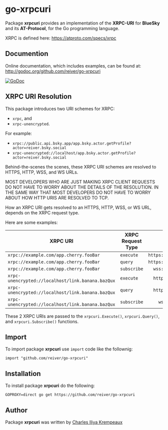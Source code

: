 # go-xrpcuri

Package **xrpcuri** provides an implementation of the **XRPC-URI** for **BlueSky** and its **AT-Protocol**, for the Go programming language.

XRPC is defined here:
https://atproto.com/specs/xrpc

## Documention

Online documentation, which includes examples, can be found at: http://godoc.org/github.com/reiver/go-xrpcuri

[![GoDoc](https://godoc.org/github.com/reiver/go-xrpcuri?status.svg)](https://godoc.org/github.com/reiver/go-xrpcuri)

## XRPC URI Resolution

This package introduces two URI schemes for XRPC:

* `xrpc`, and
* `xrpc-unencrypted`.

For example:

* `xrpc://public.api.bsky.app/app.bsky.actor.getProfile?actor=reiver.bsky.social`
* `xrpc-unencrypted://localhost/app.bsky.actor.getProfile?actor=reiver.bsky.social`

Behind-the-scenes the scenes, these XRPC URI schemes are resolved to HTTPS, HTTP, WSS, and WS URLs.

MOST DEVELOPERS WHO ARE JUST MAKING XRPC CLIENT REQUESTS DO NOT HAVE TO WORRY ABOUT THE DETAILS OF THE RESOLUTION.
IN THE SAME WAY THAT MOST DEVELOPERS DO NOT HAVE TO WORRY ABOUT HOW HTTP URIS ARE RESOLVED TO TCP.

How an XRPC URI gets resolved to an HTTPS, HTTP, WSS, or WS URL, depends on the XRPC request type.

Here are some examples:

| XRPC URI                                          | XRPC Request Type | Resolved URL                                 |
|---------------------------------------------------|-------------------|---------------------------------------------:|
| `xrpc://example.com/app.cherry.fooBar`            | `execute`         | `https://example.com/xrpc/app.cherry.fooBar` |
| `xrpc://example.com/app.cherry.fooBar`            | `query`           | `https://example.com/xrpc/app.cherry.fooBar` |
| `xrpc://example.com/app.cherry.fooBar`            | `subscribe`       |   `wss://example.com/xrpc/app.cherry.fooBar` |
| `xrpc-unencrypted://localhost/link.banana.bazQux` | `execute`         |   `http://localhost/xrpc/link.banana.bazQux` |
| `xrpc-unencrypted://localhost/link.banana.bazQux` | `query`           |   `http://localhost/xrpc/link.banana.bazQux` |
| `xrpc-unencrypted://localhost/link.banana.bazQux` | `subscribe`       |     `ws://localhost/xrpc/link.banana.bazQux` |

These 2 XRPC URIs are passed to the `xrpcuri.Execute()`, `xrpcuri.Query()`, and `xrpcuri.Subscribe()` functions.

## Import

To import package **xrpcuri** use `import` code like the follownig:
```
import "github.com/reiver/go-xrpcuri"
```

## Installation

To install package **xrpcuri** do the following:
```
GOPROXY=direct go get https://github.com/reiver/go-xrpcuri
```

## Author

Package **xrpcuri** was written by [Charles Iliya Krempeaux](http://reiver.link)
